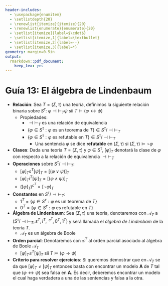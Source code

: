 ```yaml
---
header-includes:
  - \usepackage{enumitem}
  - \setlistdepth{20}
  - \renewlist{itemize}{itemize}{20}
  - \renewlist{enumerate}{enumerate}{20}
  - \setlist[itemize]{label=$\cdot$}
  - \setlist[itemize,1]{label=\textbullet}
  - \setlist[itemize,2]{label=--}
  - \setlist[itemize,3]{label=*}
geometry: margin=0.5in
output:
  rmarkdown::pdf_document:
    keep_tex: yes
---
```


# Guía 13: El álgebra de Lindenbaum

- **Relación**: Sea $T=(\Sigma,\tau)$ una teoría, definimos la siguiente relación binaria sobre $S^\tau$: $\varphi\dashv\vdash_T\psi$ sii $T\vdash(\varphi\leftrightarrow\psi)$
  - Propiedades:
    - $\dashv\vdash_T$ es una relación de equivalencia
    - $\{\varphi\in S^\tau:\varphi\text{ es un teorema de }T\}\in S^\tau/\dashv\vdash_T$
    - $\{\varphi\in S^\tau:\varphi\text{ es refutable en }T\}\in S^\tau/\dashv\vdash_T$
      - Una sentencia $\varphi$ se dice **refutable** en $(\Sigma,\tau)$ si $(\Sigma,\tau)\vDash\neg\varphi$
- **Clases**: Dada una teoría $T=(\Sigma,\tau)$ y $\varphi\in S^\tau$, $[\varphi]_T$ denotará la clase de $\varphi$ con respecto a la relación de equivalencia $\dashv\vdash_T$
- **Operaciones** sobre $S^\tau/\dashv\vdash_T$:
  - $[\varphi]_T s^T [\psi]_T = [(\varphi\lor\psi)]_T$
  - $[\varphi]_T i^T [\psi]_T = [(\varphi\land\psi)]_T$
  - $([\varphi]_T)^{c^T} = [\neg\varphi]_T$
- **Constantes** en $S^\tau/\dashv\vdash_T$:
  - $1^T=\{\varphi\in S^\tau:\varphi\text{ es un teorema de }T\}$
  - $0^T=\{\varphi\in S^\tau:\varphi\text{ es refutable en }T\}$
- **Álgebra de Lindenbaum**: Sea $(\Sigma,\tau)$ una teoría, denotaremos con $\mathcal{A}_T$ a $(S^\tau/\dashv\vdash_T,s^T,i^T,\ ^{c^T},0^T,1^T)$ y será llamada el _álgebra de Lindenbam_ de la teoría $T$.
  - $\mathcal{A}_T$ es un álgebra de Boole
- **Orden parcial**: Denotaremos con $\leq^T$ al orden parcial asociado al álgebra de Boole $\mathcal{A}_T$
  - $[\varphi]_T\leq^T[\psi]_T$ sii $T\vDash(\varphi\to\psi)$
- **Criterio para resolver ejercicios**: Si queremos demostrar que en $\mathcal{A}_T$ se da que $[\varphi]_T\neq[\psi]_T$ entonces basta con encontrar un modelo $\mathbf{A}$ de $T$ tal que $(\varphi\leftrightarrow\psi)$ sea falsa en $\mathbf{A}$. Es decir, deberemos encontrar un modelo el cual haga verdadera a una de las sentencias y falsa a la otra.
